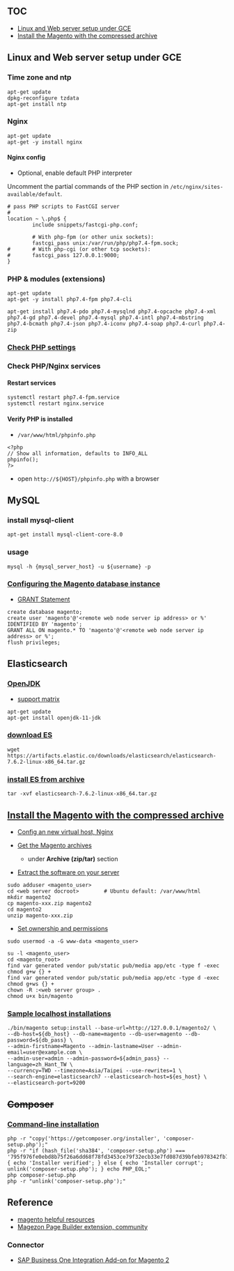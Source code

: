 ## TOC
* [Linux and Web server setup under GCE](#linux-and-web-server-setup-under-gce)
* [Install the Magento with the compressed archive](#install-the-magento-with-the-compressed-archive)

## Linux and Web server setup under GCE
### Time zone and ntp
```
apt-get update
dpkg-reconfigure tzdata
apt-get install ntp
```

### Nginx
```
apt-get update
apt-get -y install nginx
```

#### Nginx config
* Optional, enable default PHP interpreter  

Uncomment the partial commands of the PHP section in `/etc/nginx/sites-available/default`.

```
# pass PHP scripts to FastCGI server                                                                       
#                                                                                                          
location ~ \.php$ {                                                                                        
        include snippets/fastcgi-php.conf;                                                                 

        # With php-fpm (or other unix sockets):                                                            
        fastcgi_pass unix:/var/run/php/php7.4-fpm.sock;                                                    
#       # With php-cgi (or other tcp sockets):                                                             
#       fastcgi_pass 127.0.0.1:9000;                                                                       
}   
```

### PHP & modules (extensions)
```
apt-get update
apt-get -y install php7.4-fpm php7.4-cli
```

```
apt-get install php7.4-pdo php7.4-mysqlnd php7.4-opcache php7.4-xml php7.4-gd php7.4-devel php7.4-mysql php7.4-intl php7.4-mbstring php7.4-bcmath php7.4-json php7.4-iconv php7.4-soap php7.4-curl php7.4-zip
```

### [Check PHP settings](https://devdocs.magento.com/guides/v2.4/install-gde/prereq/php-settings.html#check-php-settings)

### Check PHP/Nginx services
#### Restart services
```
systemctl restart php7.4-fpm.service
systemctl restart nginx.service 
```

#### Verify PHP is installed
* `/var/www/html/phpinfo.php`
```
<?php
// Show all information, defaults to INFO_ALL
phpinfo();
?>
```

* open `http://${HOST}/phpinfo.php` with a browser 

## MySQL
###
### install mysql-client
```
apt-get install mysql-client-core-8.0
```
### usage
```
mysql -h {mysql_server_host} -u ${username} -p 
```

### [Configuring the Magento database instance](https://devdocs.magento.com/guides/v2.4/install-gde/prereq/mysql.html#instgde-prereq-mysql-config)
* [GRANT Statement](https://dev.mysql.com/doc/refman/8.0/en/grant.html)

```
create database magento;
create user 'magento'@'<remote web node server ip address> or %' IDENTIFIED BY 'magento';
GRANT ALL ON magento.* TO 'magento'@'<remote web node server ip address> or %';
flush privileges;
```

## Elasticsearch
### [OpenJDK](https://openjdk.java.net/)
* [support matrix](https://www.elastic.co/support/matrix#matrix_jvm)
```
apt-get update
apt-get install openjdk-11-jdk
```

### [download ES](https://www.elastic.co/downloads/past-releases/elasticsearch-7-6-2)
```
wget https://artifacts.elastic.co/downloads/elasticsearch/elasticsearch-7.6.2-linux-x86_64.tar.gz
```

### [install ES from archive](https://www.elastic.co/guide/en/elasticsearch/reference/current/targz.html)
```
tar -xvf elasticsearch-7.6.2-linux-x86_64.tar.gz
```

## [Install the Magento with the compressed archive](https://devdocs.magento.com/guides/v2.4/install-gde/prereq/zip_install.html)
* [Config an new virtual host, Nginx](https://devdocs.magento.com/guides/v2.4/install-gde/prereq/nginx.html#configure-nginx-ubuntu)

* [Get the Magento archives](https://magento.com/tech-resources/download)
  * under **Archive (zip/tar)** section
  
* [Extract the software on your server](https://devdocs.magento.com/guides/v2.4/install-gde/prereq/zip_install.html#zip-extract)
```
sudo adduser <magento_user>
cd <web server docroot>        # Ubuntu default: /var/www/html
mkdir magento2
cp magento-xxx.zip magento2
cd magento2
unzip magento-xxx.zip
```

* [Set ownership and permissions](https://devdocs.magento.com/guides/v2.4/install-gde/prereq/file-system-perms.html#perms-private)
```
sudo usermod -a -G www-data <magento_user>

su -l <magento_user>
cd <magento_root>
find var generated vendor pub/static pub/media app/etc -type f -exec chmod g+w {} +
find var generated vendor pub/static pub/media app/etc -type d -exec chmod g+ws {} +
chown -R :<web server group> .
chmod u+x bin/magento
```


### [Sample localhost installations](https://devdocs.magento.com/guides/v2.4/install-gde/install/cli/install-cli-install.html#install-cli-example)
```
./bin/magento setup:install --base-url=http://127.0.0.1/magento2/ \
--db-host=${db_host} --db-name=magento --db-user=magento --db-password=${db_pass} \
--admin-firstname=Magento --admin-lastname=User --admin-email=user@example.com \
--admin-user=admin --admin-password=${admin_pass} --language=zh_Hant_TW \
--currency=TWD --timezone=Asia/Taipei --use-rewrites=1 \
--search-engine=elasticsearch7 --elasticsearch-host=${es_host} \
--elasticsearch-port=9200
```


## ~~Composer~~
### [Command-line installation](https://getcomposer.org/download/)
```
php -r "copy('https://getcomposer.org/installer', 'composer-setup.php');"
php -r "if (hash_file('sha384', 'composer-setup.php') === '795f976fe0ebd8b75f26a6dd68f78fd3453ce79f32ecb33e7fd087d39bfeb978342fb73ac986cd4f54edd0dc902601dc') { echo 'Installer verified'; } else { echo 'Installer corrupt'; unlink('composer-setup.php'); } echo PHP_EOL;"
php composer-setup.php
php -r "unlink('composer-setup.php');"
```


## Reference
* [magento helpful resources](https://devdocs.magento.com/guides/v2.4/install-gde/install-resources-parent.html)
* [Magezon Page Builder extension, community](https://www.magezon.com/magezon-page-builder-for-magento-2.html)
### Connector
* [SAP Business One Integration Add-on for Magento 2](https://firebearstudio.com/sap-business-one-integration-add-on-for-magento-2.html)
